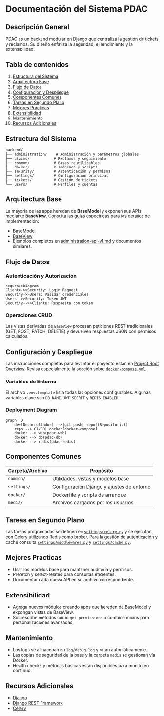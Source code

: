 # Documentación del Sistema PDAC

## Descripción General

PDAC es un backend modular en Django que centraliza la gestión de tickets y reclamos. Su diseño enfatiza la seguridad, el rendimiento y la extensibilidad.

## Tabla de contenidos
1. [Estructura del Sistema](#estructura-del-sistema)
2. [Arquitectura Base](#arquitectura-base)
3. [Flujo de Datos](#flujo-de-datos)
4. [Configuración y Despliegue](#configuración-y-despliegue)
5. [Componentes Comunes](#componentes-comunes)
6. [Tareas en Segundo Plano](#tareas-en-segundo-plano)
7. [Mejores Prácticas](#mejores-prácticas)
8. [Extensibilidad](#extensibilidad)
9. [Mantenimiento](#mantenimiento)
10. [Recursos Adicionales](#recursos-adicionales)

## Estructura del Sistema

```
backend/
├── administration/    # Administración y parámetros globales
├── claims/           # Reclamos y seguimiento
├── common/           # Bases reutilizables
├── docker/           # Imágenes y scripts
├── security/         # Autenticación y permisos
├── settings/         # Configuración principal
├── tickets/          # Gestión de tickets
└── users/            # Perfiles y cuentas
```

## Arquitectura Base

La mayoría de las apps heredan de **BaseModel** y exponen sus APIs mediante **BaseView**. Consulta las guías específicas para los detalles de implementación:
- [BaseModel](./base-model.md)
- [BaseView](./base-view.md)
- Ejemplos completos en [administration-api-v1.md](./administration-api-v1.md) y documentos similares.

## Flujo de Datos

### Autenticación y Autorización
```mermaid
sequenceDiagram
Cliente->>Security: Login Request
Security->>Users: Validar credenciales
Users-->>Security: Token JWT
Security-->>Cliente: Respuesta con token
```

### Operaciones CRUD
Las vistas derivadas de `BaseView` procesan peticiones REST tradicionales (GET, POST, PATCH, DELETE) y devuelven respuestas JSON con permisos calculados.

## Configuración y Despliegue

Las instrucciones completas para levantar el proyecto están en [Project Root Overview](./project-root-overview.md). Revisa especialmente la sección sobre [`docker-compose.yml`](./project-root-overview.md#2-docker-composeyml).

### Variables de Entorno
El archivo `.env.template` lista todas las opciones configurables. Algunas variables clave son `DB_NAME`, `JWT_SECRET` y `REDIS_ENABLED`.

### Deployment Diagram
```mermaid
graph TD
    dev[Desarrollador] -->|git push| repo[(Repositorio)]
    repo -->|CI/CD| docker[docker-compose]
    docker --> web(pdac-web)
    docker --> db(pdac-db)
    docker --> redis(pdac-redis)
```

## Componentes Comunes

| Carpeta/Archivo | Propósito |
|-----------------|-----------|
| `common/` | Utilidades, vistas y modelos base |
| `settings/` | Configuración Django y ajustes de entorno |
| `docker/` | Dockerfile y scripts de arranque |
| `media/` | Archivos cargados por los usuarios |

## Tareas en Segundo Plano

Las tareas programadas se definen en [`settings/celery.py`](../settings/celery.py) y se ejecutan con Celery utilizando Redis como broker. Para la gestión de autenticación y caché consulta [`settings/middlewares.py`](../settings/middlewares.py) y [`settings/cache.py`](../settings/cache.py).

## Mejores Prácticas
- Usar los modelos base para mantener auditoría y permisos.
- Prefetch y select-related para consultas eficientes.
- Documentar cada nueva API en su archivo correspondiente.

## Extensibilidad
- Agrega nuevos módulos creando apps que hereden de BaseModel y expongan vistas de BaseView.
- Sobrescribe métodos como `get_permissions` o combina mixins para personalizaciones avanzadas.

## Mantenimiento
- Los logs se almacenan en `log/debug.log` y rotan automáticamente.
- Las copias de seguridad de la base y la carpeta `media` se gestionan vía Docker.
- Health checks y métricas básicas están disponibles para monitoreo continuo.

## Recursos Adicionales
- [Django](https://docs.djangoproject.com/)
- [Django REST Framework](https://www.django-rest-framework.org/)
- [Celery](https://docs.celeryq.dev/)
